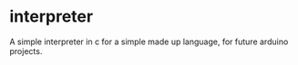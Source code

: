 # interpreter
A simple interpreter in c for a simple made up language, for future arduino projects.
